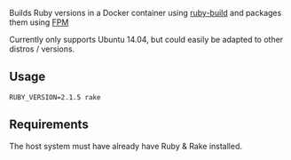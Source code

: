 Builds Ruby versions in a Docker container using [ruby-build](https://github.com/sstephenson/ruby-build) and packages them using [FPM](https://github.com/jordansissel/fpm)

Currently only supports Ubuntu 14.04, but could easily be adapted to other distros / versions.

## Usage

    RUBY_VERSION=2.1.5 rake

## Requirements

The host system must have already have Ruby & Rake installed.

